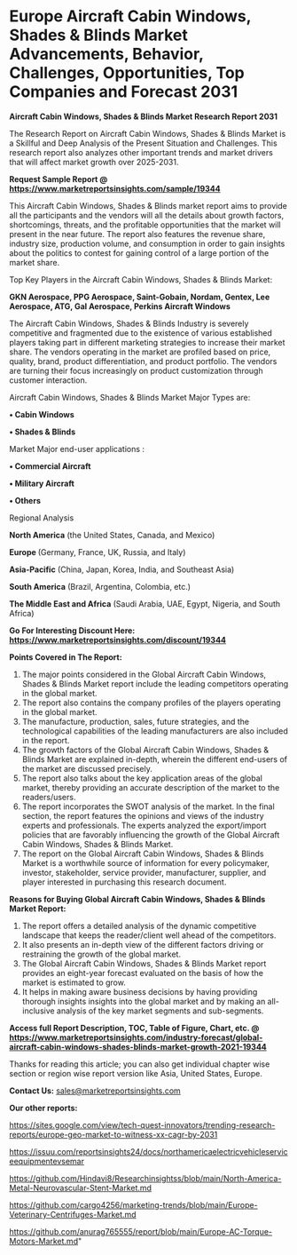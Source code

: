# Europe Aircraft Cabin Windows, Shades & Blinds Market Advancements, Behavior, Challenges, Opportunities, Top Companies and Forecast 2031

<strong>Aircraft Cabin Windows, Shades & Blinds Market Research Report 2031</strong>

The Research Report on Aircraft Cabin Windows, Shades & Blinds Market is a Skillful and Deep Analysis of the Present Situation and Challenges. This research report also analyzes other important trends and market drivers that will affect market growth over 2025-2031.

<strong>Request Sample Report @ <a href=https://www.marketreportsinsights.com/sample/19344>https://www.marketreportsinsights.com/sample/19344</a></strong>

This Aircraft Cabin Windows, Shades & Blinds market report aims to provide all the participants and the vendors will all the details about growth factors, shortcomings, threats, and the profitable opportunities that the market will present in the near future. The report also features the revenue share, industry size, production volume, and consumption in order to gain insights about the politics to contest for gaining control of a large portion of the market share.

Top Key Players in the Aircraft Cabin Windows, Shades & Blinds Market:

<strong>GKN Aerospace, PPG Aerospace, Saint-Gobain, Nordam, Gentex, Lee Aerospace, ATG, Gal Aerospace, Perkins Aircraft Windows</strong>

The Aircraft Cabin Windows, Shades & Blinds Industry is severely competitive and fragmented due to the existence of various established players taking part in different marketing strategies to increase their market share. The vendors operating in the market are profiled based on price, quality, brand, product differentiation, and product portfolio. The vendors are turning their focus increasingly on product customization through customer interaction.

Aircraft Cabin Windows, Shades & Blinds Market Major Types are:

<strong>• Cabin Windows

• Shades & Blinds</strong>

Market Major end-user applications :

<strong>• Commercial Aircraft

• Military Aircraft

• Others</strong>

Regional Analysis

</u><strong><b>North America</b></strong> (the United States, Canada, and Mexico)

<strong><b>Europe </b></strong>(Germany, France, UK, Russia, and Italy)

<strong><b>Asia-Pacific</b></strong> (China, Japan, Korea, India, and Southeast Asia)

<strong><b>South America</b></strong> (Brazil, Argentina, Colombia, etc.)

<strong><b>The Middle East and Africa</b></strong> (Saudi Arabia, UAE, Egypt, Nigeria, and South Africa)

<strong>Go For Interesting Discount Here: <a href=https://www.marketreportsinsights.com/discount/19344>https://www.marketreportsinsights.com/discount/19344</a></strong>

<strong>Points Covered in The Report:</strong>
<ol>
  <li>The major points considered in the Global Aircraft Cabin Windows, Shades & Blinds Market report include the leading competitors operating in the global market.</li>
  <li>The report also contains the company profiles of the players operating in the global market.</li>
  <li>The manufacture, production, sales, future strategies, and the technological capabilities of the leading manufacturers are also included in the report.</li>
  <li>The growth factors of the Global Aircraft Cabin Windows, Shades & Blinds Market are explained in-depth, wherein the different end-users of the market are discussed precisely.</li>
  <li>The report also talks about the key application areas of the global market, thereby providing an accurate description of the market to the readers/users.</li>
  <li>The report incorporates the SWOT analysis of the market. In the final section, the report features the opinions and views of the industry experts and professionals. The experts analyzed the export/import policies that are favorably influencing the growth of the Global Aircraft Cabin Windows, Shades & Blinds Market.</li>
  <li>The report on the Global Aircraft Cabin Windows, Shades & Blinds Market is a worthwhile source of information for every policymaker, investor, stakeholder, service provider, manufacturer, supplier, and player interested in purchasing this research document.</li>
</ol>
<strong>Reasons for Buying Global Aircraft Cabin Windows, Shades & Blinds Market Report:</strong>

<ol>
  <li>The report offers a detailed analysis of the dynamic competitive landscape that keeps the reader/client well ahead of the competitors.</li>
  <li>It also presents an in-depth view of the different factors driving or restraining the growth of the global market.</li>
  <li>The Global Aircraft Cabin Windows, Shades & Blinds Market report provides an eight-year forecast evaluated on the basis of how the market is estimated to grow.</li>
  <li>It helps in making aware business decisions by having providing thorough insights insights into the global market and by making an all-inclusive analysis of the key market segments and sub-segments.</li>
</ol>
<strong>Access full Report Description, TOC, Table of Figure, Chart, etc. @ <a href=https://www.marketreportsinsights.com/industry-forecast/global-aircraft-cabin-windows-shades-blinds-market-growth-2021-19344>https://www.marketreportsinsights.com/industry-forecast/global-aircraft-cabin-windows-shades-blinds-market-growth-2021-19344</a></strong>


Thanks for reading this article; you can also get individual chapter wise section or region wise report version like Asia, United States, Europe.

<strong>Contact Us:</strong>
sales@marketreportsinsights.com

<strong>Our other reports:</strong>

<a href=https://sites.google.com/view/tech-quest-innovators/trending-research-reports/europe-geo-market-to-witness-xx-cagr-by-2031>https://sites.google.com/view/tech-quest-innovators/trending-research-reports/europe-geo-market-to-witness-xx-cagr-by-2031</a>

<a href=https://issuu.com/reportsinsights24/docs/northamericaelectricvehicleserviceequipmentevsemar>https://issuu.com/reportsinsights24/docs/northamericaelectricvehicleserviceequipmentevsemar</a>

<a href=https://github.com/Hindavi8/Researchinsightss/blob/main/North-America-Metal-Neurovascular-Stent-Market.md>https://github.com/Hindavi8/Researchinsightss/blob/main/North-America-Metal-Neurovascular-Stent-Market.md</a>

<a href=https://github.com/cargo4256/marketing-trends/blob/main/Europe-Veterinary-Centrifuges-Market.md>https://github.com/cargo4256/marketing-trends/blob/main/Europe-Veterinary-Centrifuges-Market.md</a>

<a href=https://github.com/anurag765555/report/blob/main/Europe-AC-Torque-Motors-Market.md>https://github.com/anurag765555/report/blob/main/Europe-AC-Torque-Motors-Market.md</a>"
